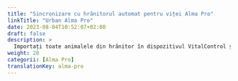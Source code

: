 ```yaml
---
title: "Sincronizare cu hrănitorul automat pentru viței Alma Pro"
linkTitle: "Urban Alma Pro"
date: 2023-08-04T10:52:07+02:00
draft: false
description: >
  Importați toate animalele din hrănitor în dispozitivul VitalControl și transferați temperaturile înregistrate, greutățile și evaluările animalelor în hrănitor.
weight: 20
categorii: [Alma Pro]
translationKey: alma-pro
---
```

